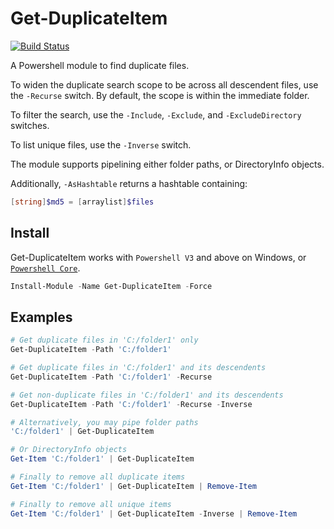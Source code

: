 # Get-DuplicateItem

[![Build Status](https://travis-ci.org/theohbrothers/Get-DuplicateItem.svg?branch=master)](https://travis-ci.org/theohbrothers/Get-DuplicateItem)

A Powershell module to find duplicate files.

To widen the duplicate search scope to be across all descendent files, use the `-Recurse` switch. By default, the scope is within the immediate folder.

To filter the search, use the `-Include`, `-Exclude`, and `-ExcludeDirectory` switches.

To list unique files, use the `-Inverse` switch.

The module supports pipelining either folder paths, or DirectoryInfo objects.

Additionally, `-AsHashtable` returns a hashtable containing:

```powershell
[string]$md5 = [arraylist]$files
```

## Install

Get-DuplicateItem works with `Powershell V3` and above on Windows, or [`Powershell Core`](https://github.com/powershell/powershell).

```powershell
Install-Module -Name Get-DuplicateItem -Force
```

## Examples

```powershell
# Get duplicate files in 'C:/folder1' only
Get-DuplicateItem -Path 'C:/folder1'

# Get duplicate files in 'C:/folder1' and its descendents
Get-DuplicateItem -Path 'C:/folder1' -Recurse

# Get non-duplicate files in 'C:/folder1' and its descendents
Get-DuplicateItem -Path 'C:/folder1' -Recurse -Inverse

# Alternatively, you may pipe folder paths
'C:/folder1' | Get-DuplicateItem

# Or DirectoryInfo objects
Get-Item 'C:/folder1' | Get-DuplicateItem

# Finally to remove all duplicate items
Get-Item 'C:/folder1' | Get-DuplicateItem | Remove-Item

# Finally to remove all unique items
Get-Item 'C:/folder1' | Get-DuplicateItem -Inverse | Remove-Item
```
